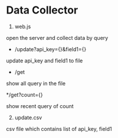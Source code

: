 Data Collector
==============
1. web.js

open the server and collect data by query

* /update?api_key={}&field1={}

update api_key and field1 to file

* /get

show all query in the file

*/get?count={}

show recent query of count

2. update.csv

csv file which contains list of api_key, field1
